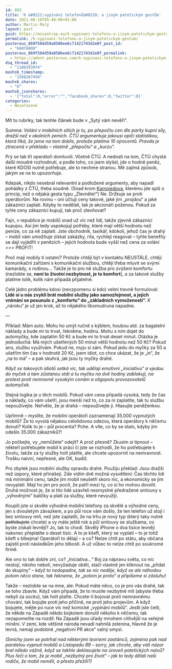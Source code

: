 ```yaml
---
id: 893
title: 'K &#8222;vypínání telefonů&#8220; a jiným patetickým gestům'
date: 2011-08-18T05:40:00+01:00
author: Martin Malý
layout: post
guid: https://misantrop.eu/k-vypinani-telefonu-a-jinym-patetickym-gestum/
permalink: /k-vypinani-telefonu-a-jinym-patetickym-gestum/
posterous_869f584d59a8506ee6c71421743d2e0f_post_id:
  - "66076008"
posterous_869f584d59a8506ee6c71421743d2e0f_permalink:
  - https://adent.posterous.com/k-vypinani-telefonu-a-jinym-patetickym-gestum
dsq_thread_id:
  - "1100193974"
mashsb_timestamp:
  - "1568267450"
mashsb_shares:
  - "0"
mashsb_jsonshares:
  - '{"total":0,"error":"","facebook_shares":0,"twitter":0}'
categories:
  - Nezařazené
---
```

Mít tu rubriky, tak tenhle článek bude v &#8222;Sytý vám nevěří&#8220;.

Summa: _Volání v mobilních sítích je tu, po přepočtu cen dle parity kupní síly, dražší než v okolních zemích. ČTÚ argumentuje jakousi opičí statistikou, která říká, že jsme na tom dobře, protože platíme 10 ojrocentů. Pravda je ztracená v překladu &#8211; vlastně &#8222;přepočtu&#8220; a &#8222;kurzu&#8220;._

Prý se tak tři operátoři domluvili. Včetně ČTÚ. A nedosti na tom, ČTÚ chystá další moudré rozhodnutí, a podle toho, co jsem slyšel, jde o hodně peněz, které KDOSI nutně potřebuje, ale to nechme stranou. Mě zajímá způsob, jakým se na to upozorňuje.

Kdepak, nikdo nesebral relevantní a podložené argumenty, aby napadl pohádky z ČTÚ, třeba soudně. (Snad krom [Kamojedova](https://vucako.wordpress.com/2011/06/01/na-cenove-fronte-klid/), kterému jde spíš o princip, než o nějaká gesta typu &#8222;Zlevněte!&#8220;) Ne. Držkuje se proti operátorům. Na rovinu &#8211; oni účtují ceny takové, jaké jim &#8222;projdou&#8220; a jaké zákazníci zaplatí. Kdyby to nedělali, tak je akcionáři poženou. Pokud za tyhle ceny zákazníci kupují, tak proč zlevňovat?

Fajn, v republice je mobilů snad už víc než lidí, takže zjevně zákazníci kupujou. Asi jim tedy uspokojují potřeby, které mají větší hodnotu než peníze, co za ně zaplatí. Jste obchodník, taxikář, kdokoli, jehož čas je drahý &#8211; mobil vám umožňuje získat zakázky, rita, rychleji reagovat &#8211; tyhle benefity se dají vyjádřit v penězích &#8211; jejich hodnota bude vyšší než cena za volání >>> PROFIT!

Proč mají mobily ti ostatní? Protože chtějí být v kontaktu NEUSTÁLE, chtějí komunikační zařízení s komunikační službou, chtějí třeba mluvit se svými kamarády, s rodinou&#8230; Takže je to pro ně služba pro zvýšení komfortu (nezlobte se, **není to životní nezbytnost, je to komfort**), a za takové služby platíme tolik, kolik nám připadá přijatelné.

Celé jádro problému kdosi (nevzpomenu si kdo) velmi trevně formuloval: **Lidé si u nás zvykli brát mobilní služby jako samozřejmost, a jejich vnímání se posunulo z &#8222;komfortu&#8220; do &#8222;základních vymožeností&#8220;.** K &#8222;nároku&#8220; je už jen krok, až to nějakého libomudruna napadne.

&#8212;

Příklad: Mám auto. Mohu ho umýt ručně s kýblem, houbou atd. za bagatelní náklady a bude mi to trvat, řekněme, hodinu. Mohu s ním dojet do automyčky, kde zaplatím 50 Kč a bude mi to trvat deset minut. Otázka je jednoduchá: Má mých ušetřených 50 minut větší hodnotu než 50 Kč? Pokud ano, službu využívám. Pokud ne, myju si sám. Pokud jedu do myčky za 50 a ušetřím tím čas v hodnotě 20 Kč, jsem idiot, co chce ukázat, že je &#8222;in&#8220;, že &#8222;na to má&#8220; &#8211; a pak skuhrá, jak jsou ty myčky drahé.

_Když</a> se takových idiotů setká víc, tak udělají emotivní &#8222;iniciativu&#8220; a vjedou do myček a tam zůstanou stát a tu myčku na dvě hodiny zablokují, na protest proti nemravně vysokým cenám a oligopolu provozovatelů automyček._

Stejná logika je u těch mobilů. Pokud vám cena připadá vysoká, tedy že čas a náklady, co vám ušetří, jsou menší než to, co za ni zaplatíte, tak tu službu nepoužívejte. Neřvěte, že je drahá &#8211; nepoužívejte ji. Hlasujte peněženkou.

Upřímně &#8211; myslíte, že mobilní operátoři zaznamenají 35.000 vypnutých mobilů? Že to vyvolá nějakou celolidovou odezvu, která operátory k něčemu donutí? Kolik to je &#8211; půl procenta? Pche. A víte, co by se stalo, kdyby jim odešlo 35.000 zákazníků?!

Jo počkejte, vy &#8222;nemůžete&#8220; odejít? A proč přesně? Zkusím si tipnout &#8211; někteří potřebujete mobil k práci či jste se rozhodli, že ho potřebujete k životu, takže za ty služby holt platíte, ale chcete upozornit na nemravnost. Trošku naivní, nepřesné, ale OK, budiž.

Pro zbytek jsou mobilní služby opravdu drahé. Použiju překlad: Jsou dražší než úspory, které přinášejí. Zde vidím dvě možná vysvětlení: Čas těchto lidí má minimální cenu, takže jim mobil neušetří skoro nic, a ekonomicky se jim nevyplatí. Mají ho jen pro pocit, že patří mezi ty, co si ho mohou dovolit. Druhá možnost je, že si tito lidé uzavřeli nesmyslné předražené smlouvy s &#8222;výhodnými&#8220; balíčky a platí za služby, které nevyužijí.

Koupili jste si skvěle výhodné mobilní telefony za skvělé a výhodné ceny, jen s dvouletým závazkem, a po půl roce vám došlo, že ten telefon už stojí i bez smlouvy míň, než jste zaplatili, že na trhu je nový typ (který taky nutně <span style="text-decoration: line-through">potřebujete</span> chcete) a vy máte ještě rok a půl smlouvy se službama, co byste získali levněji? Jo, tak to chodí. Skvělý iPhone o dva tisíce levněji nakonec přeplatíte o deset tisíc. A to je kšeft, který se vyplatí &#8211; to je totiž kšeft s blbejma! Operátoři to dělají &#8211; a co? Nelze chtít po státu, aby občana zajistil proti následkům jeho blbosti. A už vůbec to nelze chtít po soukromé firmě.

Ale ono to tak dobře zní, co? &#8222;Iniciativa&#8230;&#8220; Boj za nápravu světa, co nic nestojí, nikoho nebolí, nevyžaduje oběti, stačí vlastně jen kliknout na &#8222;přidat do skupiny&#8220; &#8211; _když to nedopadne, tak se nic neděje, když se ale náhodou potom něco stane, tak řekneme, že &#8222;potom je proto&#8220; a připíšeme si zásluhu_!

Takže &#8211; nezlobte se na mne, ale: Pokud máte něco, co je pro vás drahé, tak se toho zbavte. Když vám připadá, že to musíte nezbytně mít (abyste třeba nebyli za _socku_), tak holt plaťte. Chcete-li bojovat proti nemravnému chování, tak bojujte proti jeho příčině, ne proti jeho projevům. A když bojujete, mějte po ruce víc než komické &#8222;vypínání mobilů&#8220;. Jestli jste četli, že někde na Západě někdo bojkotem donutil někoho k něčemu, tak nezapomeňte na rozdíl: Na Západě jsou úřady mnohem citlivější na veřejné mínění. V zemi, kde většině národa nevadí nahnilá zelenina, hlavně že je levná, nemají podobné &#8222;negativní PR akce&#8220; valný smysl.

_(Smíchy jsem se potrhal nad některými teoriemi zastánců, zejména pak nad paralelou vypnutí mobilů a Listopadu 89 &#8211; sorry, jak chcete, aby váš názor bral někdo vážně, když se takhle deklasujete na úroveň patetických naivů? Plus řeči o tom, že je mobil &#8222;nezbytný pro život&#8220; &#8211; jak to tedy dělali naši rodiče, že mobil neměli, a přesto přežili?)_